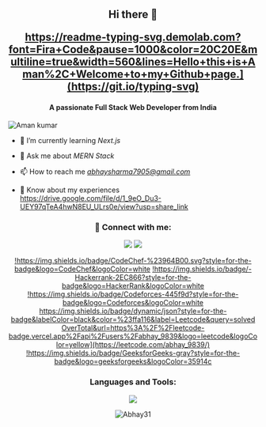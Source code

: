 <h2 align="center">Hi there 👋

https://readme-typing-svg.demolab.com?font=Fira+Code&pause=1000&color=20C20E&multiline=true&width=560&lines=Hello+this+is+Aman%2C+Welcome+to+my+Github+page.](https://git.io/typing-svg)
</h2>

<h4 align="center">A passionate Full Stack Web Developer from India</h4>

<p align="left"> <img src="https://komarev.com/ghpvc/?username=Abhay31&label=Profile%20views&color=0e75b6&style=flat" alt="Aman kumar" /> </p>

- 🌱 I’m currently learning *Next.js*

- 💬 Ask me about *MERN Stack*

- 📫 How to reach me *abhaysharma7905@gmail.com*

- 📄 Know about my experiences https://drive.google.com/file/d/1_9eO_Du3-UEY97qTeA4hwN8EU_ULrs0e/view?usp=share_link

<h3 align="center">🔗 Connect with me:</h3>

<p align="center">
  <a href="https://twitter.com/Dusty_31" target="blank"><img src="https://skillicons.dev/icons?i=twitter&perline=10"></a>
  <a href="https://linkedin.com/in/abhaysharma31" target="blank"><img src="https://skillicons.dev/icons?i=linkedin&perline=10"></a><br>
  <div align="center"
       
  <a href="https://www.codechef.com/users/abhay_9839" target="blank">!https://img.shields.io/badge/CodeChef-%23964B00.svg?style=for-the-badge&logo=CodeChef&logoColor=white</a>
  <a href="https://www.hackerrank.com/abhaysharma0983" target="blank">!https://img.shields.io/badge/-Hackerrank-2EC866?style=for-the-badge&logo=HackerRank&logoColor=white</a>
  <a href="https://codeforces.com/profile/abhay_9839" target="blank">!https://img.shields.io/badge/Codeforces-445f9d?style=for-the-badge&logo=Codeforces&logoColor=white</a>
  <a href="https://www.leetcode.com/abhay_9839" target="blank">https://img.shields.io/badge/dynamic/json?style=for-the-badge&labelColor=black&color=%23ffa116&label=Leetcode&query=solvedOverTotal&url=https%3A%2F%2Fleetcode-badge.vercel.app%2Fapi%2Fusers%2Fabhay_9839&logo=leetcode&logoColor=yellow](https://leetcode.com/abhay_9839/)</a>
  <a href="https://auth.geeksforgeeks.org/user/abhay_9839/practice" target="blank">!https://img.shields.io/badge/GeeksforGeeks-gray?style=for-the-badge&logo=geeksforgeeks&logoColor=35914c</a>
  
  </div>
</p>

<!-- <p align="center">
  <a href="https://twitter.com/Dusty_31" target="_blank"><img src="https://skillicons.dev/icons?i=twitter&perline=10"></a><br>
  <a href="https://linkedin.com/in/abhaysharma31" target="blank"><img src="https://skillicons.dev/icons?i=linkedin&perline=10"></a><br>
  <div align="center">
    
    <a href="https://www.codechef.com/users/abhay_9839" target="blank">![CodeChef](https://img.shields.io/badge/CodeChef-%23964B00.svg?style=for-the-   badge&logo=CodeChef&logoColor=white)</a>
    <a href="https://www.hackerrank.com/abhaysharma0983" target="blank">!https://img.shields.io/badge/-Hackerrank-2EC866?style=for-the-badge&logo=HackerRank&logoColor=white</a>
    <a href="https://codeforces.com/profile/abhay_9839" target="blank">!https://img.shields.io/badge/Codeforces-445f9d?style=for-the-badge&logo=Codeforces&logoColor=white</a>  
    <a href="https://www.leetcode.com/abhay_9839" target="blank">https://img.shields.io/badge/dynamic/json?style=for-the-badge&labelColor=black&color=%23ffa116&label=Leetcode&query=solvedOverTotal&url=https%3A%2F%2Fleetcode-badge.vercel.app%2Fapi%2Fusers%2Fabhay_9839&logo=leetcode&logoColor=yellow](https://leetcode.com/abhay_9839/)</a>
    <a href="https://auth.geeksforgeeks.org/user/abhay_9839/practice" target="blank">!https://img.shields.io/badge/GeeksforGeeks-gray?style=for-the-badge&logo=geeksforgeeks&logoColor=35914c</a>
    
  </div>
</p> -->

<h3 align="center">Languages and Tools:</h3>
<p align="center"> 
  <img src="https://skillicons.dev/icons?i=java,react,js,bootstrap,css,tailwind,discord,express,firebase,git,github,html,jquery,nextjs,mongodb,postman,nodejs,netlify,vscode&perline=9">
</p>
<p align="center"><img align="center" src="https://github-readme-stats.vercel.app/api/top-langs?username=Abhay31&show_icons=true&locale=en&layout=compact" alt="Abhay31" /></p>
